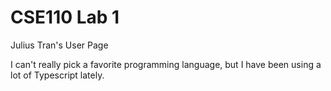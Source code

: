# CSE110 Lab 1
Julius Tran's User Page

I can't really pick a favorite programming language, but I have been using a lot of Typescript lately.
